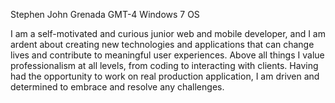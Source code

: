 Stephen John
Grenada GMT-4
Windows 7 OS

I am a self-motivated and curious junior web and mobile developer, and I am ardent about creating new technologies and 
applications that can change lives and contribute to meaningful user experiences. Above all things I value professionalism at all levels, 
from coding to interacting with clients. Having had the opportunity to work on real production application, I am driven and 
determined to embrace and resolve any challenges.
